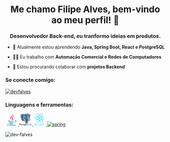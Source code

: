 <h1 align="center">Me chamo Filipe Alves, bem-vindo ao meu perfil! 👋</h1>
<h3 align="center">Desenvolvedor Back-end, eu tranformo ideias em produtos.</h3>

- 📝 Atualmente estou aprendendo **Java, Spring Boot, React e PostgreSQL**

- 👨‍💻 Eu trabalho com **Automação Comercial e Redes de Computadores**

- 🤝 Estou procurando colaborar com **projetos Backend**

<h3 align="left">Se conecte comigo:</h3>
<p align="left">
<a href="https://linkedin.com/in/devfalves" target="blank"><img align="center" src="https://raw.githubusercontent.com/rahuldkjain/github-profile-readme-generator/master/src/images/icons/Social/linked-in-alt.svg" alt="devfalves" height="30" width="40" /></a>
</p>

<h3 align="left">Linguagens e ferramentas:</h3>
<p align="left"> <a href="https://www.java.com" target="_blank" rel="noreferrer"> <img src="https://raw.githubusercontent.com/devicons/devicon/master/icons/java/java-original.svg" alt="java" width="40" height="40"/> </a> <a href="https://www.postgresql.org" target="_blank" rel="noreferrer"> <img src="https://raw.githubusercontent.com/devicons/devicon/master/icons/postgresql/postgresql-original-wordmark.svg" alt="postgresql" width="40" height="40"/> </a> <a href="https://reactjs.org/" target="_blank" rel="noreferrer"> <img src="https://raw.githubusercontent.com/devicons/devicon/master/icons/react/react-original-wordmark.svg" alt="react" width="40" height="40"/> </a> <a href="https://spring.io/" target="_blank" rel="noreferrer"> <img src="https://www.vectorlogo.zone/logos/springio/springio-icon.svg" alt="spring" width="40" height="40"/> </a> </p>

<p><img align="center" src="https://github-readme-stats.vercel.app/api/top-langs?username=dev-falves&show_icons=true&locale=en&layout=compact" alt="dev-falves" /></p>
